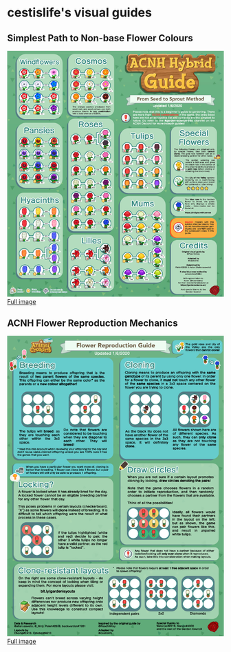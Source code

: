 # cestislife's visual guides

## Simplest Path to Non-base Flower Colours
<img src="breeding.png">
<a href="https://cestislife.github.io/breeding.png">Full image</a>

## ACNH Flower Reproduction Mechanics
<img src="reproduce.png">
<a href="https://cestislife.github.io/reproduce.png">Full image</a>
